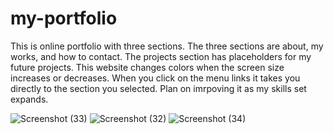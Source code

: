 # my-portfolio

This is online portfolio with three sections. The three sections are about, my works, and how to contact.
The projects section has placeholders for my future projects. This website changes colors when the screen size increases or decreases. 
When you click on the menu links it takes you directly to the section you selected. Plan on imrpoving it as my skills set expands. 

![Screenshot (33)](https://user-images.githubusercontent.com/80432031/145661949-cd05b3aa-a973-4d58-88de-0ae4e04d4d84.png)
![Screenshot (32)](https://user-images.githubusercontent.com/80432031/145661950-a3fd7580-c3f6-407b-a2b2-90e2aafa6d9b.png)
![Screenshot (34)](https://user-images.githubusercontent.com/80432031/145661951-806f250b-19f9-4a8d-a3c1-5ec2f330ed61.png)
